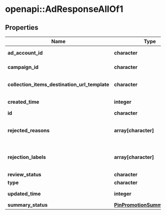 # openapi::AdResponseAllOf1


## Properties
Name | Type | Description | Notes
------------ | ------------- | ------------- | -------------
**ad_account_id** | **character** | The ID of the advertiser that this ad belongs to. | [optional] 
**campaign_id** | **character** | ID of the ad campaign that contains this ad. | [optional] 
**collection_items_destination_url_template** | **character** | Destination URL template for all items within a collections drawer. | [optional] 
**created_time** | **integer** | Pin creation time. Unix timestamp in seconds. | [optional] 
**id** | **character** | The ID of this ad. | [optional] 
**rejected_reasons** | **array[character]** | Enum reason why the pin was rejected. Returned if &lt;code&gt;review_status&lt;/code&gt; is \&quot;REJECTED\&quot;. | [optional] 
**rejection_labels** | **array[character]** | Text reason why the pin was rejected. Returned if &lt;code&gt;review_status&lt;/code&gt; is \&quot;REJECTED\&quot;. | [optional] 
**review_status** | **character** | Ad review status | [optional] 
**type** | **character** | Always \&quot;ad\&quot;. | [optional] 
**updated_time** | **integer** | Last update time. Unix timestamp in seconds. | [optional] 
**summary_status** | [**PinPromotionSummaryStatus**](PinPromotionSummaryStatus.md) | Ad summary status | [optional] 



